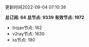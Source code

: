 更新时间2022-09-04 07:10:38

**总订阅: 64**
**总节点: 9339**
**有效节点: 1972**
- trojan节点: 162
- v2ray节点: 1630
- ss节点: 180
